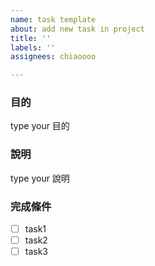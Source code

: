 ```yaml
---
name: task template
about: add new task in project
title: ''
labels: ''
assignees: chiaoooo

---
```


### 目的
type your 目的

### 說明
type your 說明

### 完成條件
- [ ] task1
- [ ] task2
- [ ] task3
